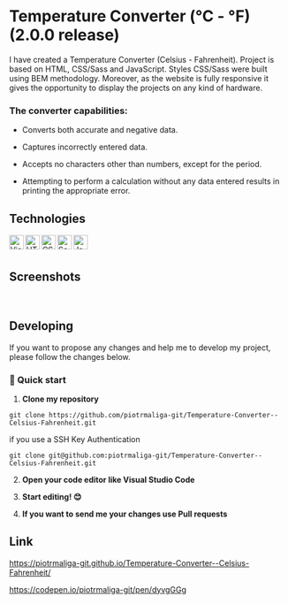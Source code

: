 # Temperature Converter (°C - °F) (2.0.0 release)

I have created a Temperature Converter (Celsius - Fahrenheit). Project is based on HTML, CSS/Sass and JavaScript. Styles CSS/Sass were built using BEM methodology. 
Moreover, as the website is fully responsive it gives the opportunity to display the projects on any kind of hardware.

### The converter capabilities:

- Converts both accurate and negative data.

- Captures incorrectly entered data.

- Accepts no characters other than numbers, except for the period. 

- Attempting to perform a calculation without any data entered results in printing the appropriate error.

## Technologies

<img align="left" alt="Visual Studio Code" width="26px" src="https://img.icons8.com/color/48/000000/visual-studio-code-2019.png" />

<img align="left" alt="HTML" width="26px" src="https://img.icons8.com/color/48/000000/html-5--v1.png" />

<img align="left" alt="CSS" width="26px" src="https://img.icons8.com/color/48/000000/css3.png" />

<img align="left" alt="Sass" width="26px" src="https://img.icons8.com/color/48/000000/sass.png" />

<img align="left" alt="JavaScript" width="26px" src="https://img.icons8.com/color/48/000000/javascript--v1.png"/>

<br/>
<br/>

## Screenshots

<img src="https://github.com/piotrmaliga-git/Temperature-Converter--Celsius-Fahrenheit/blob/master/screenshots/s1.png" alt="">

<img src="https://github.com/piotrmaliga-git/Temperature-Converter--Celsius-Fahrenheit/blob/master/screenshots/s2.png" alt="">

<img src="https://github.com/piotrmaliga-git/Temperature-Converter--Celsius-Fahrenheit/blob/master/screenshots/s3.png" alt="">

<img src="https://github.com/piotrmaliga-git/Temperature-Converter--Celsius-Fahrenheit/blob/master/screenshots/s4.png" alt="">

<img src="https://github.com/piotrmaliga-git/Temperature-Converter--Celsius-Fahrenheit/blob/master/screenshots/s5.png" alt="">

<img src="https://github.com/piotrmaliga-git/Temperature-Converter--Celsius-Fahrenheit/blob/master/screenshots/s6.png" alt="">

## Developing

If you want to propose any changes and help me to develop my project, please follow the changes below.

### 🚀 Quick start

1.  **Clone my repository**

```
git clone https://github.com/piotrmaliga-git/Temperature-Converter--Celsius-Fahrenheit.git
```
if you use a SSH Key Authentication
```
git clone git@github.com:piotrmaliga-git/Temperature-Converter--Celsius-Fahrenheit.git
```

2. **Open your code editor like Visual Studio Code**

3. **Start editing! 😊**

4. **If you want to send me your changes use Pull requests**

## Link

https://piotrmaliga-git.github.io/Temperature-Converter--Celsius-Fahrenheit/

https://codepen.io/piotrmaliga-git/pen/dyvgGGg